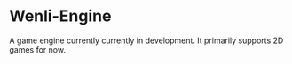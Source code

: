 # Wenli-Engine
A game engine currently currently in development. It primarily supports 2D games for now.
